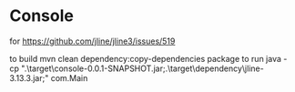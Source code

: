 # Console
for https://github.com/jline/jline3/issues/519


to build
mvn clean dependency:copy-dependencies package
to run
java -cp ".\target\console-0.0.1-SNAPSHOT.jar;.\target\dependency\jline-3.13.3.jar;" com.Main
